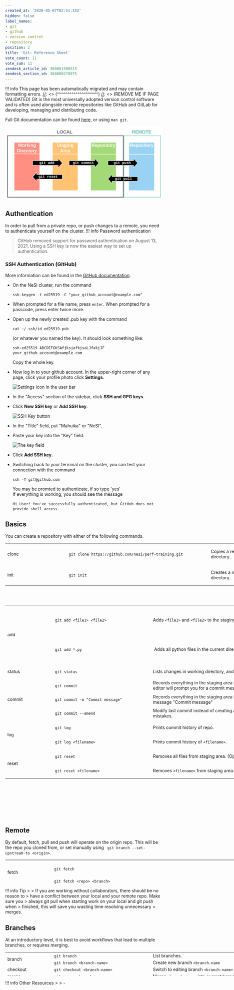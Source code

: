 ```yaml
---
created_at: '2020-05-07T02:51:35Z'
hidden: false
label_names:
- git
- github
- version control
- repository
position: 2
title: 'Git: Reference Sheet'
vote_count: 11
vote_sum: 11
zendesk_article_id: 360001508515
zendesk_section_id: 360000278975
---
```



[//]: <> (REMOVE ME IF PAGE VALIDATED)
[//]: <> (vvvvvvvvvvvvvvvvvvvv)
!!! info
    This page has been automatically migrated and may contain formatting errors.
[//]: <> (^^^^^^^^^^^^^^^^^^^^)
[//]: <> (REMOVE ME IF PAGE VALIDATED)
Git is the most universally adopted version control software and is
often used alongside remote repositories like GitHub and GitLab for
developing, managing and distributing code.

Full Git documentation can be
found [here](https://git-scm.com/docs/git), or using `man git`.

![Git\_Diagram.svg](../../assets/images/Git_Diagram_0.svg)

## Authentication

In order to pull from a private repo, or push changes to a remote, you
need to authenticate yourself on the cluster.
!!! info Password authentication
>
> GitHub removed support for password authentication on August 13, 2021.
> Using a SSH key is now the easiest way to set up authentication.

### SSH Authentication (GitHub)

More information can be found in the [GitHub
documentation](https://docs.github.com/en/authentication/connecting-to-github-with-ssh/generating-a-new-ssh-key-and-adding-it-to-the-ssh-agent).

-   On the NeSI cluster, run the command 

        ssh-keygen -t ed25519 -C "your_github_account@example.com"

-   When prompted for a file name, press `enter`. When prompted for a
    passcode, press enter twice more.

-   Open up the newly created .pub key with the command 

        cat ~/.ssh/id_ed25519.pub

    (or whatever you named the key). It should look something like: 

        ssh-ed25519 ABCDEFGKSAfjksjafkjsaLJfakjJF your_github_account@example.com

    Copy the whole key.

-   Now log in to your github account. In the upper-right corner of any
    page, click your profile photo click **Settings**.

    ![Settings icon in the user
    bar](../../assets/images/userbar-account-settings_0.png)

-   In the "Access" section of the sidebar, click **SSH and GPG keys**.

-   Click **New SSH key** or **Add SSH key**.

    ![SSH Key
    button](../../assets/images/ssh-add-ssh-key-with-auth_0.png)

-   In the "Title" field, put "Mahuika" or "NeSI".

-   Paste your key into the "Key" field.

    ![The key field](../../assets/images/ssh-key-paste-with-type_0.png)

-   Click **Add SSH key**.

-   Switching back to your terminal on the cluster, you can test your
    connection with the command 

        ssh -T git@github.com

    You may be promted to authenticate, if so type 'yes'  
    If everything is working, you should see the message 

        Hi User! You've successfully authenticated, but GitHub does not provide shell access.

## Basics

You can create a repository with either of the following commands.

<table style="height: 153px; width: 972px;">
<tbody>
<tr class="odd" style="height: 22px;">
<td style="width: 184.031px; height: 63px">clone</td>
<td
style="width: 442.969px; height: 63px"><code>git clone https://github.com/nesi/perf-training.git</code></td>
<td style="width: 310px; height: 63px">Copies a remote repository into
your current directory.</td>
</tr>
<tr class="even" style="height: 22px;">
<td style="width: 184.031px; height: 61.1719px">init</td>
<td style="width: 442.969px; height: 21px"><code>git init</code></td>
<td style="width: 310px; height: 21px">Creates a new empty repo in your
current directory.</td>
</tr>
</tbody>
</table>

 

<table style="height: 678px; width: 974px;">
<tbody>
<tr class="odd" style="height: 89px;">
<td rowspan="2" style="width: 142px; height: 89px">add</td>
<td
style="width: 310px; height: 89px"><span><code>git add &lt;file1&gt; &lt;file2&gt;</code></span></td>
<td style="width: 513px; height: 89px">Adds <code>&lt;file1&gt;</code>
and <code>&lt;file2&gt;</code> to the staging area.</td>
</tr>
<tr class="even" style="height: 89px;">
<td
style="width: 310px; height: 89px"><span><code>git add *.py</code></span></td>
<td style="width: 513px; height: 89px"> Adds all python files in the
current directory to the staging area.</td>
</tr>
<tr class="odd" style="height: 41px;">
<td style="width: 142px; height: 41px">status</td>
<td
style="width: 310px; height: 41px"><span><code>git status</code></span></td>
<td style="width: 513px; height: 41px">Lists changes in working
directory, and staged files.</td>
</tr>
<tr class="even" style="height: 39px;">
<td rowspan="3" style="width: 142px; height: 39px">commit </td>
<td
style="width: 310px; height: 39px"><span><code>git commit</code></span></td>
<td style="width: 513px; height: 39px">Records everything in the staging
area to your repository. The default text editor will prompt you for a
commit message.</td>
</tr>
<tr class="odd" style="height: 39px;">
<td
style="width: 310px; height: 39px"><span><code>git commit -m "Commit message"</code></span></td>
<td style="width: 513px; height: 39px">Records everything in the staging
area to your repository with the commit message "Commit message"</td>
</tr>
<tr class="even" style="height: 39px;">
<td
style="width: 310px; height: 39px"><span><code>git commit --amend</code></span></td>
<td style="width: 513px; height: 39px">Modify last commit instead of
creating a new one. Useful for fixing small mistakes.</td>
</tr>
<tr class="odd" style="height: 41px;">
<td rowspan="2" style="width: 142px; height: 41px">log </td>
<td style="width: 310px; height: 41px"><code>git log</code></td>
<td style="width: 513px; height: 41px">Prints commit history of
repo.</td>
</tr>
<tr class="even" style="height: 41px;">
<td
style="width: 310px; height: 41px"><code>git log &lt;filename&gt;</code></td>
<td style="width: 513px; height: 41px">Prints commit history of
<code>&lt;filename&gt;</code>.</td>
</tr>
<tr class="odd" style="height: 41px;">
<td rowspan="2" style="width: 142px; height: 41px">reset </td>
<td style="width: 310px; height: 41px"><code>git reset</code></td>
<td style="width: 513px; height: 41px">Removes all files from staging
area. (Opposite of <code>git add</code>)</td>
</tr>
<tr class="even" style="height: 41px;">
<td
style="width: 310px; height: 41px"><code>git reset &lt;filename&gt;</code></td>
<td style="width: 513px; height: 41px">Removes
<code>&lt;filename&gt;</code> from staging area.</td>
</tr>
</tbody>
</table>

## Remote

By default, fetch, pull and push will operate on the origin repo. This
will be the repo you cloned from, or set manually using
` git branch --set-upstream-to <origin>`.

<table style="height: 76px; width: 1050px;">
<tbody>
<tr class="odd">
<td rowspan="2" style="width: 136px">fetch </td>
<td style="width: 565.701px"><code>git fetch</code></td>
<td style="width: 310.299px">Gets status of 'origin'. git fetch
<strong>does not </strong>change your working directory or local
repository (see <code>git pull</code>). </td>
</tr>
<tr class="even">
<td
style="width: 565.701px"><code>git fetch &lt;repo&gt; &lt;branch&gt;</code></td>
<td style="width: 310.299px">Get status of <code>&lt;repo&gt;</code>
<code>&lt;branch&gt;</code>.</td>
</tr>
<tr class="odd">
<td rowspan="2" style="width: 136px">pull </td>
<td style="width: 565.701px"><code>git pull</code></td>
<td style="width: 310.299px">Incorporates changes from 'origin' into
local repo. </td>
</tr>
<tr class="even">
<td
style="width: 565.701px"><code>git pull &lt;repo&gt; &lt;branch&gt;</code></td>
<td style="width: 310.299px">Incorporates changes from
<code>&lt;repo&gt;</code> <code>&lt;branch&gt;</code> into local
repo.</td>
</tr>
<tr class="odd">
<td rowspan="2" style="width: 136px">push </td>
<td style="width: 565.701px"><code>git push</code></td>
<td style="width: 310.299px">Incorporates changes from local repo into
'origin'. </td>
</tr>
<tr class="even">
<td
style="width: 565.701px"><code>git push &lt;repo&gt; &lt;branch&gt;</code></td>
<td style="width: 310.299px">Incorporates changes from local repo into
<code>&lt;repo&gt;</code> <code>&lt;branch&gt;</code></td>
</tr>
</tbody>
</table>
!!! info Tip
>
> If you are working without collaborators, there should be no reason to
> have a conflict between your local and your remote repo. Make sure you
> always git pull when starting work on your local and git push when
> finished, this will save you wasting time resolving unnecessary
> merges.

## Branches

At an introductory level, it is best to avoid workflows that lead to
multiple branches, or requires merging.

<table style="height: 76px; width: 966px;">
<tbody>
<tr class="odd">
<td rowspan="2" style="width: 136px">branch </td>
<td style="width: 303px"><code>git branch</code></td>
<td style="width: 489px">List branches.</td>
</tr>
<tr class="even">
<td
style="width: 303px"><code>git branch &lt;branch-name&gt;</code></td>
<td style="width: 489px">Create new branch
<code>&lt;branch-name</code></td>
</tr>
<tr class="odd">
<td style="width: 136px">checkout</td>
<td
style="width: 303px"><code>git checkout &lt;branch-name&gt;</code></td>
<td style="width: 489px">Switch to editing branch
<code>&lt;branch-name&gt;</code></td>
</tr>
<tr class="even">
<td style="width: 136px">merge</td>
<td style="width: 303px"><code>git merge &lt;branch-name&gt;</code></td>
<td style="width: 489px">Merge <code>&lt;branch-name&gt;</code> into
current branch.</td>
</tr>
</tbody>
</table>
!!! info Other Resources
>
> -   <https://ohshitgit.com/>

